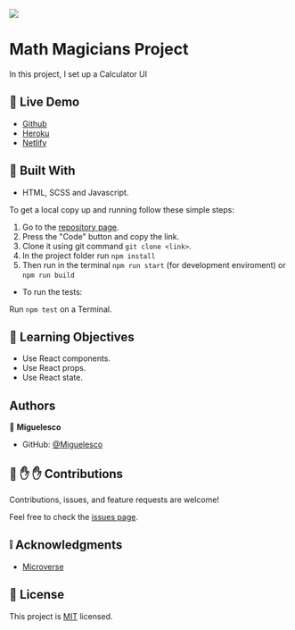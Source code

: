 ![](https://img.shields.io/badge/Microverse-blueviolet)

# Math Magicians Project

In this project, I set up a Calculator UI 

<!-- - ![screenshot](./src/resources/1.png)  
- ![screenshot](./src/resources/2.png)  -->

## :red_circle: Live Demo

- [Github](https://miguelesco.github.io/math-magicians) 
- [Heroku](https://math-magicians-me.herokuapp.com/#/)
- [Netlify](https://math-magicians-me.netlify.app/#/)

## :hammer: Built With

- HTML, SCSS and Javascript.

To get a local copy up and running follow these simple steps:

1. Go to the [repository page](https://github.com/miguelesco/math-magicians/).
2. Press the "Code" button and copy the link.
3. Clone it using git command `git clone <link>`.
4. In the project folder run `npm install`
5. Then run in the terminal `npm run start` (for development enviroment) or `npm run build`

- To run the tests:

Run `npm test` on a Terminal.
## :blue_book: Learning Objectives

- Use React components.
- Use React props.
- Use React state.

## Authors

👤 **Miguelesco**

- GitHub: [@Miguelesco](https://github.com/miguelesco)

## 🤝 :raised_hand: :raised_hand: Contributions

Contributions, issues, and feature requests are welcome!

Feel free to check the [issues page](https://github.com/miguelesco/math-magicians/issues).

## :grey_exclamation: Acknowledgments

- [Microverse](https://www.microverse.org/)

## 📝 License

This project is [MIT](LICENSE) licensed.